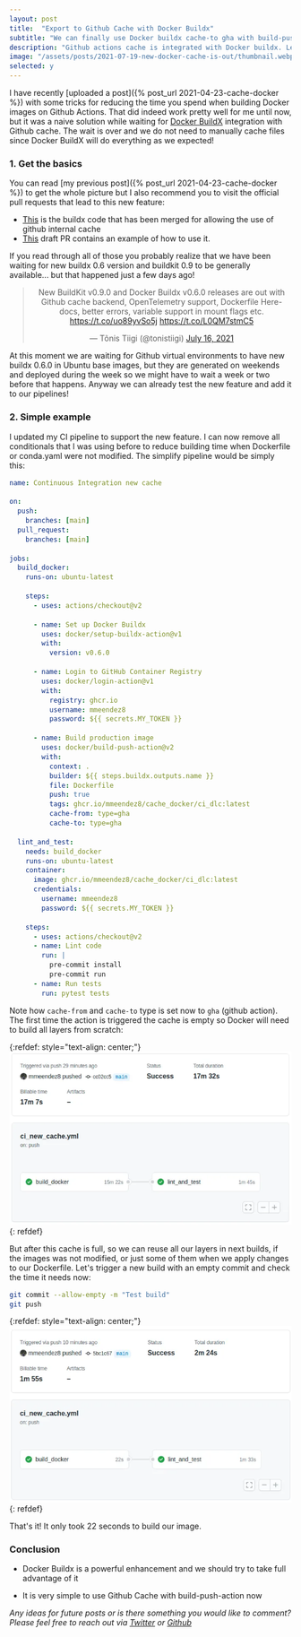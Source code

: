 ```yaml
---
layout: post
title:  "Export to Github Cache with Docker Buildx"
subtitle: "We can finally use Docker buildx cache-to gha with build-push action and it is blazingly fast!"
description: "Github actions cache is integrated with Docker buildx. Learn how to create a simple pipeline using build-push action and Github Cache. Test the new buildx cache-to exporter!"
image: "/assets/posts/2021-07-19-new-docker-cache-is-out/thumbnail.webp"
selected: y
---
```


I have recently [uploaded a post]({% post_url 2021-04-23-cache-docker %}) with some tricks for reducing the time you spend when building Docker images on Github Actions. That did indeed work pretty well for me until now, but it was a naive solution while waiting for [Docker BuildX](https://docs.docker.com/buildx/working-with-buildx/) integration with Github cache. The wait is over and we do not need to manually cache files since Docker BuildX will do everything as we expected!

### 1. Get the basics

You can read [my previous post]({% post_url 2021-04-23-cache-docker %}) to get the whole picture but I also recommend you to visit the official pull requests that lead to this new feature:

* [This](https://github.com/docker/buildx/pull/535) is the buildx code that has been merged for allowing the use of github internal cache
* [This](https://github.com/docker/build-push-action/pull/406#issuecomment-879184394) draft PR contains an example of how to use it.

If you read through all of those you probably realize that we have been waiting for new buildx 0.6 version and buildkit 0.9 to be generally available... but that happened just a few days ago!

<center>
<blockquote class="twitter-tweet"><p lang="en" dir="ltr">New BuildKit v0.9.0 and Docker Buildx v0.6.0 releases are out with Github cache backend, OpenTelemetry support, Dockerfile Here-docs, better errors, variable support in mount flags etc. <a href="https://t.co/uo89yvSo5j">https://t.co/uo89yvSo5j</a> <a href="https://t.co/L0QM7stmC5">https://t.co/L0QM7stmC5</a></p>&mdash; Tõnis Tiigi (@tonistiigi) <a href="https://twitter.com/tonistiigi/status/1416161830469201920?ref_src=twsrc%5Etfw">July 16, 2021</a></blockquote> <script async src="https://platform.twitter.com/widgets.js" charset="utf-8"></script>
</center>

At this moment we are waiting for Github virtual environments to have new buildx 0.6.0 in Ubuntu base images, but they are generated on weekends and deployed during the week so we might have to wait a week or two before that happens. Anyway we can already test the new feature and add it to our pipelines! 

### 2. Simple example

I updated my CI pipeline to support the new feature. I can now remove all conditionals that I was using before to reduce building time when Dockerfile or conda.yaml were not modified. The simplify pipeline would be simply this:

```yaml
name: Continuous Integration new cache

on:
  push:
    branches: [main]
  pull_request:
    branches: [main]

jobs:
  build_docker:
    runs-on: ubuntu-latest

    steps:
      - uses: actions/checkout@v2

      - name: Set up Docker Buildx
        uses: docker/setup-buildx-action@v1
        with:
          version: v0.6.0

      - name: Login to GitHub Container Registry
        uses: docker/login-action@v1
        with:
          registry: ghcr.io
          username: mmeendez8
          password: ${{ secrets.MY_TOKEN }}

      - name: Build production image
        uses: docker/build-push-action@v2
        with:
          context: .
          builder: ${{ steps.buildx.outputs.name }}
          file: Dockerfile
          push: true
          tags: ghcr.io/mmeendez8/cache_docker/ci_dlc:latest
          cache-from: type=gha
          cache-to: type=gha

  lint_and_test:
    needs: build_docker
    runs-on: ubuntu-latest
    container:
      image: ghcr.io/mmeendez8/cache_docker/ci_dlc:latest
      credentials:
        username: mmeendez8
        password: ${{ secrets.MY_TOKEN }}

    steps:
      - uses: actions/checkout@v2
      - name: Lint code
        run: |
          pre-commit install
          pre-commit run
      - name: Run tests
        run: pytest tests
```

Note how `cache-from` and `cache-to` type is set now to `gha` (github action). The first time the action is triggered the cache is empty so Docker will need to build all layers from scratch:

{:refdef: style="text-align: center;"}
![](/assets/posts/2021-07-19-new-docker-cache-is-out/empty_cache.webp)
{: refdef}

But after this cache is full, so we can reuse all our layers in next builds, if the images was not modified, or just some of them when we apply changes to our Dockerfile. Let's trigger a new build with an empty commit and check the time it needs now:

```bash
git commit --allow-empty -m "Test build"
git push
```

{:refdef: style="text-align: center;"}
![](/assets/posts/2021-07-19-new-docker-cache-is-out/full_cache.webp)
{: refdef}

That's it! It only took 22 seconds to build our image.

### Conclusion

* Docker Buildx is a powerful enhancement and we should try to take full advantage of it

* It is very simple to use Github Cache with build-push-action now

*Any ideas for future posts or is there something you would like to comment? Please feel free to reach out via [Twitter](https://twitter.com/mmeendez8) or [Github](https://github.com/mmeendez8)*